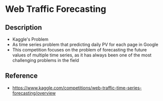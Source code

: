 # Web Traffic Forecasting

## Description
* Kaggle's Problem
* As time series problem that predicting daily PV for each page in Google
* This competition focuses on the problem of forecasting the future values of multiple time series, as it has always been one of the most challenging problems in the field

## Reference
* https://www.kaggle.com/competitions/web-traffic-time-series-forecasting/overview
